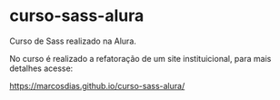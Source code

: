 # curso-sass-alura
Curso de Sass realizado na Alura.

No curso é realizado a refatoração de um site instituicional, para mais detalhes acesse: 

https://marcosdias.github.io/curso-sass-alura/
